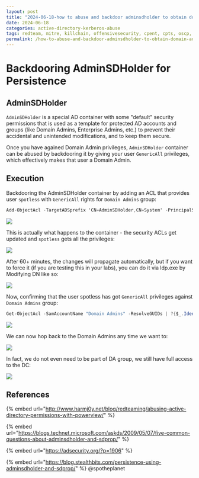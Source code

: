 ```yaml
---
layout: post
title: "2024-06-18-how to abuse and backdoor adminsdholder to obtain domain admin persistence"
date: 2024-06-18
categories: active-directory-kerberos-abuse
tags: redteam, mitre, killchain, offensivesecurity, cpent, cpts, oscp, exploit
permalink: /how-to-abuse-and-backdoor-adminsdholder-to-obtain-domain-admin-persistence/
---
```


# Backdooring AdminSDHolder for Persistence

## AdminSDHolder

`AdminSDHolder` is a special AD container with some "default" security permissions that is used as a template for protected AD accounts and groups (like Domain Admins, Enterprise Admins, etc.) to prevent their accidental and unintended modifications, and to keep them secure.

Once you have agained Domain Admin privileges, `AdminSDHolder` container can be abused by backdooring it by giving your user `GenericAll` privileges, which effectively makes that user a Domain Admin.

## Execution

Backdooring the AdminSDHolder container by adding an ACL that provides user `spotless` with `GenericAll` rights for `Domain Admins` group:

```csharp
Add-ObjectAcl -TargetADSprefix 'CN=AdminSDHolder,CN=System' -PrincipalSamAccountName spotless -Verbose -Rights All
```

![](<../../.gitbook/assets/Screenshot from 2018-12-20 20-21-53.png>)

This is actually what happens to the container - the security ACLs get updated and `spotless` gets all the privileges:

![](<../../.gitbook/assets/Screenshot from 2018-12-20 20-24-32.png>)

After 60+ minutes, the changes will propagate automatically, but if you want to force it (if you are testing this in your labs), you can do it via ldp.exe by Modifying DN like so:

![](<../../.gitbook/assets/Screenshot from 2018-12-20 21-07-01.png>)

Now, confirming that the user spotless has got `GenericAll` privileges against `Domain Admins` group:

```csharp
Get-ObjectAcl -SamAccountName "Domain Admins" -ResolveGUIDs | ?{$_.IdentityReference -match 'spotless'}
```

![](<../../.gitbook/assets/Screenshot from 2018-12-20 21-07-30.png>)

We can now hop back to the Domain Admins any time we want to:

![](<../../.gitbook/assets/Screenshot from 2018-12-20 21-12-38.png>)

In fact, we do not even need to be part of DA group, we still have full access to the DC:

![](<../../.gitbook/assets/Screenshot from 2018-12-20 21-19-14.png>)

## References

{% embed url="http://www.harmj0y.net/blog/redteaming/abusing-active-directory-permissions-with-powerview/" %}

{% embed url="https://blogs.technet.microsoft.com/askds/2009/05/07/five-common-questions-about-adminsdholder-and-sdprop/" %}

{% embed url="https://adsecurity.org/?p=1906" %}

{% embed url="https://blog.stealthbits.com/persistence-using-adminsdholder-and-sdprop/" %}
@spotheplanet
